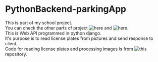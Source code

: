 
# PythonBackend-parkingApp

This is part of my school project.<br>
You can check the other parts of project ![here](https://github.com/f1l1ph/ParkingAppWebApi) and ![here](https://github.com/f1l1ph/ParkoviskoCheckingAPP).<br>
This is Web API programmed in python django. <br>
It's purpose is to read license plates from pictures and send response to client. <br>
Code for reading license plates and processing images is from ![this](https://github.com/nicknochnack/ANPRwithPython/blob/main/ANPR%20-%20Tutorial.ipynb) repository.
